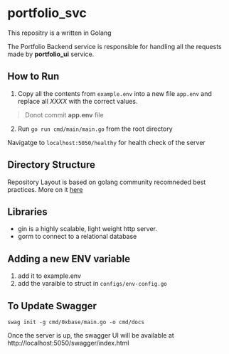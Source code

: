 # portfolio_svc

This repositry is a written in Golang 

The Portfolio Backend service is responsible for handling all the requests made by **portfolio_ui** service. 

## How to Run
1. Copy all the contents from `example.env` into a new file `app.env`  and replace all *XXXX* with the correct values. 
> Donot commit **app.env** file
2. Run `go run cmd/main/main.go` from the root directory

Navigatge to `localhost:5050/healthy` for health check of the server

## Directory Structure

Repository Layout is based on golang community recomneded best practices. More on it [here](https://github.com/golang-standards/project-layout) 

## Libraries 

- gin is a highly scalable, light weight http server. 
- gorm to connect to a relational database 

## Adding a new ENV variable
1. add it to example.env
1. add the varaible to struct in `configs/env-config.go`


## To Update Swagger 
``` 
swag init -g cmd/0xbase/main.go -o cmd/docs
```
Once the server is up, the swagger UI will be available at http://localhost:5050/swagger/index.html
